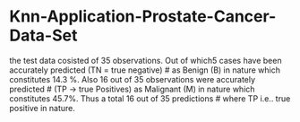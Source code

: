 # Knn-Application-Prostate-Cancer-Data-Set
 the test data cosisted of 35  observations. Out of which5 cases have been accurately predicted (TN = true negative) # as Benign (B) in nature which constitutes 14.3 %. Also 16 out of 35 observations were accurately predicted # (TP -> true Positives) as Malignant (M) in  nature which constitutes 45.7%. Thus a total 16 out of 35  predictions # where TP i.e.. true positive in nature.
